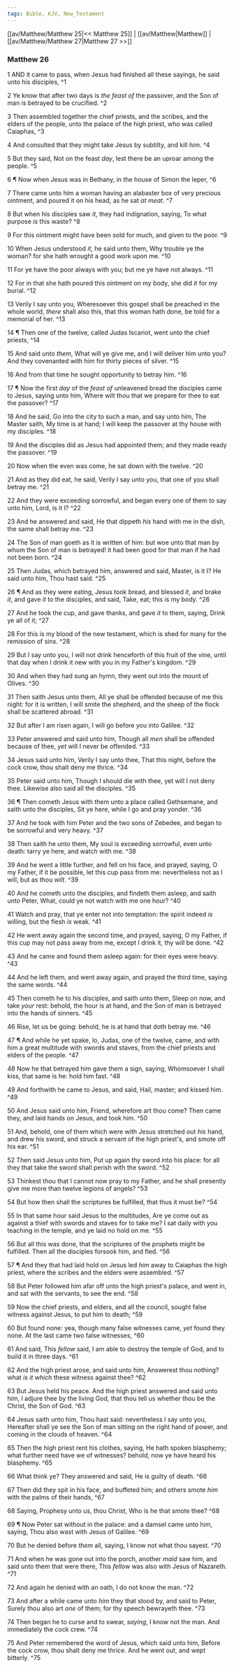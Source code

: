 ```yaml
---
tags: Bible, KJV, New_Testament
---
```


[[av/Matthew/Matthew 25|<< Matthew 25]] | [[av/Matthew|Matthew]] | [[av/Matthew/Matthew 27|Matthew 27 >>]]

### Matthew 26

1 AND it came to pass, when Jesus had finished all these sayings, he said unto his disciples, ^1

2 Ye know that after two days is _the_ _feast_ _of_ the passover, and the Son of man is betrayed to be crucified. ^2

3 Then assembled together the chief priests, and the scribes, and the elders of the people, unto the palace of the high priest, who was called Caiaphas, ^3

4 And consulted that they might take Jesus by subtilty, and kill _him_. ^4

5 But they said, Not on the feast _day_, lest there be an uproar among the people. ^5

6 ¶ Now when Jesus was in Bethany, in the house of Simon the leper, ^6

7 There came unto him a woman having an alabaster box of very precious ointment, and poured it on his head, as he sat _at_ _meat_. ^7

8 But when his disciples saw _it_, they had indignation, saying, To what purpose _is_ this waste? ^8

9 For this ointment might have been sold for much, and given to the poor. ^9

10 When Jesus understood _it_, he said unto them, Why trouble ye the woman? for she hath wrought a good work upon me. ^10

11 For ye have the poor always with you; but me ye have not always. ^11

12 For in that she hath poured this ointment on my body, she did _it_ for my burial. ^12

13 Verily I say unto you, Wheresoever this gospel shall be preached in the whole world, _there_ shall also this, that this woman hath done, be told for a memorial of her. ^13

14 ¶ Then one of the twelve, called Judas Iscariot, went unto the chief priests, ^14

15 And said _unto_ _them_, What will ye give me, and I will deliver him unto you? And they covenanted with him for thirty pieces of silver. ^15

16 And from that time he sought opportunity to betray him. ^16

17 ¶ Now the first _day_ of the _feast_ _of_ unleavened bread the disciples came to Jesus, saying unto him, Where wilt thou that we prepare for thee to eat the passover? ^17

18 And he said, Go into the city to such a man, and say unto him, The Master saith, My time is at hand; I will keep the passover at thy house with my disciples. ^18

19 And the disciples did as Jesus had appointed them; and they made ready the passover. ^19

20 Now when the even was come, he sat down with the twelve. ^20

21 And as they did eat, he said, Verily I say unto you, that one of you shall betray me. ^21

22 And they were exceeding sorrowful, and began every one of them to say unto him, Lord, is it I? ^22

23 And he answered and said, He that dippeth _his_ hand with me in the dish, the same shall betray me. ^23

24 The Son of man goeth as it is written of him: but woe unto that man by whom the Son of man is betrayed! it had been good for that man if he had not been born. ^24

25 Then Judas, which betrayed him, answered and said, Master, is it I? He said unto him, Thou hast said. ^25

26 ¶ And as they were eating, Jesus took bread, and blessed _it_, and brake _it_, and gave _it_ to the disciples, and said, Take, eat; this is my body. ^26

27 And he took the cup, and gave thanks, and gave _it_ to them, saying, Drink ye all of it; ^27

28 For this is my blood of the new testament, which is shed for many for the remission of sins. ^28

29 But I say unto you, I will not drink henceforth of this fruit of the vine, until that day when I drink it new with you in my Father's kingdom. ^29

30 And when they had sung an hymn, they went out into the mount of Olives. ^30

31 Then saith Jesus unto them, All ye shall be offended because of me this night: for it is written, I will smite the shepherd, and the sheep of the flock shall be scattered abroad. ^31

32 But after I am risen again, I will go before you into Galilee. ^32

33 Peter answered and said unto him, Though all _men_ shall be offended because of thee, _yet_ will I never be offended. ^33

34 Jesus said unto him, Verily I say unto thee, That this night, before the cock crow, thou shalt deny me thrice. ^34

35 Peter said unto him, Though I should die with thee, yet will I not deny thee. Likewise also said all the disciples. ^35

36 ¶ Then cometh Jesus with them unto a place called Gethsemane, and saith unto the disciples, Sit ye here, while I go and pray yonder. ^36

37 And he took with him Peter and the two sons of Zebedee, and began to be sorrowful and very heavy. ^37

38 Then saith he unto them, My soul is exceeding sorrowful, even unto death: tarry ye here, and watch with me. ^38

39 And he went a little further, and fell on his face, and prayed, saying, O my Father, if it be possible, let this cup pass from me: nevertheless not as I will, but as thou _wilt_. ^39

40 And he cometh unto the disciples, and findeth them asleep, and saith unto Peter, What, could ye not watch with me one hour? ^40

41 Watch and pray, that ye enter not into temptation: the spirit indeed _is_ willing, but the flesh _is_ weak. ^41

42 He went away again the second time, and prayed, saying, O my Father, if this cup may not pass away from me, except I drink it, thy will be done. ^42

43 And he came and found them asleep again: for their eyes were heavy. ^43

44 And he left them, and went away again, and prayed the third time, saying the same words. ^44

45 Then cometh he to his disciples, and saith unto them, Sleep on now, and take _your_ rest: behold, the hour is at hand, and the Son of man is betrayed into the hands of sinners. ^45

46 Rise, let us be going: behold, he is at hand that doth betray me. ^46

47 ¶ And while he yet spake, lo, Judas, one of the twelve, came, and with him a great multitude with swords and staves, from the chief priests and elders of the people. ^47

48 Now he that betrayed him gave them a sign, saying, Whomsoever I shall kiss, that same is he: hold him fast. ^48

49 And forthwith he came to Jesus, and said, Hail, master; and kissed him. ^49

50 And Jesus said unto him, Friend, wherefore art thou come? Then came they, and laid hands on Jesus, and took him. ^50

51 And, behold, one of them which were with Jesus stretched out _his_ hand, and drew his sword, and struck a servant of the high priest's, and smote off his ear. ^51

52 Then said Jesus unto him, Put up again thy sword into his place: for all they that take the sword shall perish with the sword. ^52

53 Thinkest thou that I cannot now pray to my Father, and he shall presently give me more than twelve legions of angels? ^53

54 But how then shall the scriptures be fulfilled, that thus it must be? ^54

55 In that same hour said Jesus to the multitudes, Are ye come out as against a thief with swords and staves for to take me? I sat daily with you teaching in the temple, and ye laid no hold on me. ^55

56 But all this was done, that the scriptures of the prophets might be fulfilled. Then all the disciples forsook him, and fled. ^56

57 ¶ And they that had laid hold on Jesus led _him_ away to Caiaphas the high priest, where the scribes and the elders were assembled. ^57

58 But Peter followed him afar off unto the high priest's palace, and went in, and sat with the servants, to see the end. ^58

59 Now the chief priests, and elders, and all the council, sought false witness against Jesus, to put him to death; ^59

60 But found none: yea, though many false witnesses came, _yet_ found they none. At the last came two false witnesses, ^60

61 And said, This _fellow_ said, I am able to destroy the temple of God, and to build it in three days. ^61

62 And the high priest arose, and said unto him, Answerest thou nothing? what _is_ _it_ _which_ these witness against thee? ^62

63 But Jesus held his peace. And the high priest answered and said unto him, I adjure thee by the living God, that thou tell us whether thou be the Christ, the Son of God. ^63

64 Jesus saith unto him, Thou hast said: nevertheless I say unto you, Hereafter shall ye see the Son of man sitting on the right hand of power, and coming in the clouds of heaven. ^64

65 Then the high priest rent his clothes, saying, He hath spoken blasphemy; what further need have we of witnesses? behold, now ye have heard his blasphemy. ^65

66 What think ye? They answered and said, He is guilty of death. ^66

67 Then did they spit in his face, and buffeted him; and others smote _him_ with the palms of their hands, ^67

68 Saying, Prophesy unto us, thou Christ, Who is he that smote thee? ^68

69 ¶ Now Peter sat without in the palace: and a damsel came unto him, saying, Thou also wast with Jesus of Galilee. ^69

70 But he denied before _them_ all, saying, I know not what thou sayest. ^70

71 And when he was gone out into the porch, another _maid_ saw him, and said unto them that were there, This _fellow_ was also with Jesus of Nazareth. ^71

72 And again he denied with an oath, I do not know the man. ^72

73 And after a while came unto _him_ they that stood by, and said to Peter, Surely thou also art _one_ of them; for thy speech bewrayeth thee. ^73

74 Then began he to curse and to swear, _saying_, I know not the man. And immediately the cock crew. ^74

75 And Peter remembered the word of Jesus, which said unto him, Before the cock crow, thou shalt deny me thrice. And he went out, and wept bitterly. ^75

